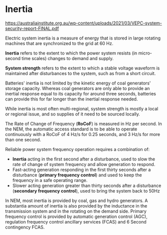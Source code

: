 # Inertia

https://australiainstitute.org.au/wp-content/uploads/2021/03/VEPC-system-security-report-FINAL.pdf

Electric system inertia is a measure of energy that is stored in large rotating machines that are synchronized to the grid at 60 Hz.

**Inertia** refers to the extent to which the power system resists (in micro-second time scales) changes to demand and supply.

**System strength** refers to the extent to which a stable voltage waveform is maintained after disturbances to the system, such as from a short circuit.

Batteries' inertia is not limited by the kinetic energy of coal generators' storage capacity. Whereas coal generators are only able to provide an inertial response equal to its capacity for around three seconds, batteries can provide this for far longer than the inertial response needed.

While inertia is most often multi-regional, system strength is mostly a local or regional issue, and so supplies of it need to be sourced locally.

The Rate of Change of Frequency (**RoCoF**) is measured in Hz per second. In the NEM, the automatic access standard is to be able to operate continuously with a RoCoF of 4 Hz/s for 0.25 seconds, and 3 Hz/s for more than one second.

Reliable power system frequency operation requires a combination of:
- **Inertia** acting in the first second after a disturbance, used to slow the rate of change of system frequency and allow generation to respond.
- Fast-acting generation responding in the first thirty seconds after a disturbance (**primary frequency control**) and used to keep the frequency in a safe operating range.
- Slower acting generation greater than thirty seconds after a disturbance (**secondary frequency control**), used to bring the system back to 50Hz

In NEM, most inertia is provided by coal, gas and hydro generators. A substantia amount of inertia is also provided by the inductance in the transmission system and in the rotating on the demand side. Primary frequency control is provided by automatic generation control (AGC), regulation frequency control ancillary services (FCAS) and 6 Second contingency FCAS.
